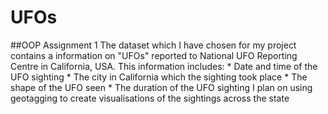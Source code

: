 # UFOs
##OOP Assignment 1
The dataset which I have chosen for my project contains a information on "UFOs" reported to National UFO Reporting Centre in California, USA.
This information includes:
							* Date and time of the UFO sighting
							* The city in California which the sighting took place
							* The shape of the UFO seen
							* The duration of the UFO sighting
I plan on using geotagging to create visualisations of the sightings across the state 
